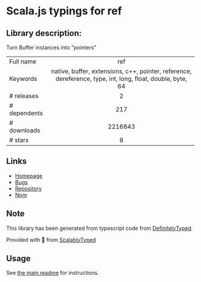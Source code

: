 
# Scala.js typings for ref


## Library description:
Turn Buffer instances into "pointers"

|                    |                 |
| ------------------ | :-------------: |
| Full name          | ref |
| Keywords           | native, buffer, extensions, c++, pointer, reference, dereference, type, int, long, float, double, byte, 64 |
| # releases         | 2 |
| # dependents       | 217 |
| # downloads        | 2216843 |
| # stars            | 8 |

## Links
- [Homepage](https://github.com/TooTallNate/ref#readme)
- [Bugs](https://github.com/TooTallNate/ref/issues)
- [Repository](https://github.com/TooTallNate/ref)
- [Npm](https://www.npmjs.com/package/ref)
    


## Note
This library has been generated from typescript code from [DefinitelyTyped](https://definitelytyped.org).

Provided with :purple_heart: from [ScalablyTyped](https://github.com/oyvindberg/ScalablyTyped)

## Usage
See [the main readme](../../readme.md) for instructions.


